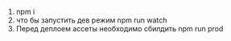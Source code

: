 1. npm i
2. что бы запустить дев режим npm run watch
3. Перед деплоем ассеты необходимо сбилдить npm run prod

